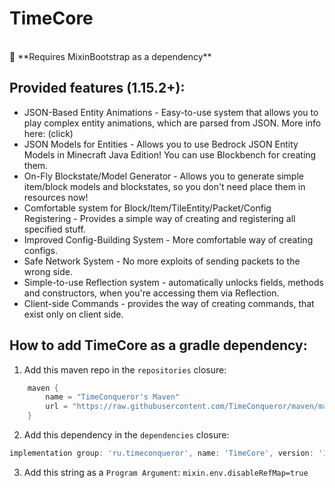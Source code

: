 # TimeCore

<br>
&#x1F534; <span>**Requires MixinBootstrap as a dependency**</span>

## Provided features (1.15.2+):
* JSON-Based Entity Animations - Easy-to-use system that allows you to play complex entity animations, which are parsed from JSON. More info here: (click)
* JSON Models for Entities - Allows you to use Bedrock JSON Entity Models in Minecraft Java Edition! You can use Blockbench for creating them.
* On-Fly Blockstate/Model Generator - Allows you to generate simple item/block models and blockstates, so you don't need place them in resources now!
* Comfortable system for Block/Item/TileEntity/Packet/Config Registering - Provides a simple way of creating and registering all specified stuff.
* Improved Config-Building System - More comfortable way of creating configs.
* Safe Network System - No more exploits of sending packets to the wrong side.
* Simple-to-use Reflection system - automatically unlocks fields, methods and constructors, when you're accessing them via Reflection.
* Client-side Commands - provides the way of creating commands, that exist only on client side.

## How to add TimeCore as a gradle dependency:
1. Add this maven repo in the `repositories` closure:

```groovy
    maven {
        name = "TimeConqueror's Maven"
        url = "https://raw.githubusercontent.com/TimeConqueror/maven/master"
    }
```

2. Add this dependency in the `dependencies` closure:
```groovy
implementation group: 'ru.timeconqueror', name: 'TimeCore', version: '1.15.2-2.0.0.+', classifier:'deobf-20200710', changing: true
```

3. Add this string as a `Program Argument`:
`mixin.env.disableRefMap=true`
